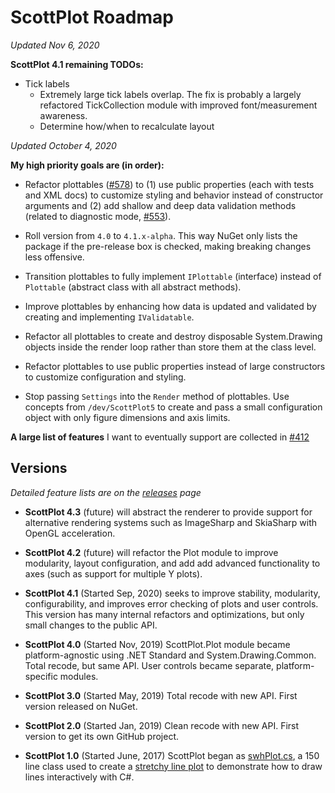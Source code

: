 # ScottPlot Roadmap

_Updated Nov 6, 2020_
 
**ScottPlot 4.1 remaining TODOs:**
  * Tick labels
    * Extremely large tick labels overlap. The fix is probably a largely refactored TickCollection module with improved font/measurement awareness.
    * Determine how/when to recalculate layout


_Updated October 4, 2020_

**My high priority goals are (in order):**

* Refactor plottables ([#578](https://github.com/swharden/ScottPlot/issues/578)) to (1) use public properties (each with tests and XML docs) to customize styling and behavior instead of constructor arguments and (2) add shallow and deep data validation methods (related to diagnostic mode, [#553](https://github.com/swharden/ScottPlot/issues/553)).

* Roll version from `4.0` to `4.1.x-alpha`. This way NuGet only lists the package if the pre-release box is checked, making breaking changes less offensive.

* Transition plottables to fully implement `IPlottable` (interface) instead of `Plottable` (abstract class with all abstract methods).

* Improve plottables by enhancing how data is updated and validated by creating and implementing `IValidatable`.

* Refactor all plottables to create and destroy disposable System.Drawing objects inside the render loop rather than store them at the class level.

* Refactor plottables to use public properties instead of large constructors to customize configuration and styling.

* Stop passing `Settings` into the `Render` method of plottables. Use concepts from `/dev/ScottPlot5` to create and pass a small configuration object with only figure dimensions and axis limits.

**A large list of features** I want to eventually support are collected in [#412](https://github.com/swharden/ScottPlot/issues/412)

## Versions

_Detailed feature lists are on the [releases](https://github.com/swharden/ScottPlot/releases) page_

* **ScottPlot 4.3** (future) will abstract the renderer to provide support for alternative rendering systems such as ImageSharp and SkiaSharp with OpenGL acceleration.

* **ScottPlot 4.2** (future) will refactor the Plot module to improve modularity, layout configuration, and add add advanced functionality to axes (such as support for multiple Y plots).

* **ScottPlot 4.1** (Started Sep, 2020) seeks to improve stability, modularity, configurability, and improves error checking of plots and user controls. This version has many internal refactors and optimizations, but only small changes to the public API.

* **ScottPlot 4.0** (Started Nov, 2019) ScottPlot.Plot module became platform-agnostic using .NET Standard and System.Drawing.Common. Total recode, but same API. User controls became separate, platform-specific modules.

* **ScottPlot 3.0** (Started May, 2019) Total recode with new API. First version released on NuGet.

* **ScottPlot 2.0** (Started Jan, 2019) Clean recode with new API. First version to get its own GitHub project. 

* **ScottPlot 1.0** (Started June, 2017) ScottPlot began as [swhPlot.cs](https://github.com/swharden/Csharp-Data-Visualization/blob/master/projects/17-06-24_stretchy_line_plot/pixelDrawDrag2/swhPlot.cs), a 150 line class used to create a [stretchy line plot](https://github.com/swharden/Csharp-Data-Visualization/tree/master/projects/17-06-24_stretchy_line_plot) to demonstrate how to draw lines interactively with C#.
